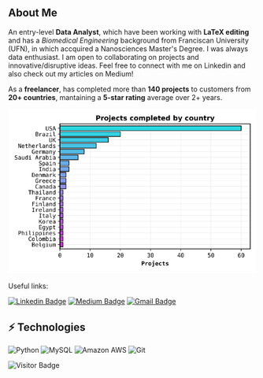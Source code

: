 ## About Me

An entry-level **Data Analyst**, which have been working with **LaTeX editing** and has a *Biomedical Engineering* background from Franciscan University (UFN), in which accquired a Nanosciences Master's Degree. I was always data enthusiast. I am open to collaborating on projects and innovative/disruptive ideas. Feel free to connect with me on Linkedin and also check out my articles on Medium!

As a **freelancer**, has completed more than **140 projects** to customers from **20+ countries**, mantaining a **5-star rating** average over 2+ years.

<p align="center">
<img src="https://github.com/OviedoVR/OviedoVR/blob/main/projects.png">
</p>

Useful links:

[![Linkedin Badge](https://img.shields.io/badge/vinicius-oviedo-blue?style=flat-square&logo=Linkedin&logoColor=white&link=https://www.linkedin.com/in/vinicius-oviedo/)](https://www.linkedin.com/in/vinicius-oviedo/)
[![Medium Badge](https://img.shields.io/badge/-@vo.freelancer5-03a57a?style=flat-square&labelColor=000000&logo=Medium&link=https://medium.com/@vo.freelancer5)](https://medium.com/@vo.freelancer5)
[![Gmail Badge](https://img.shields.io/badge/-oviedo.vinicius@gmail.com-c14438?style=flat-square&logo=Gmail&logoColor=white&link=mailto:oviedo.vinicius@gmail.com)](mailto:oviedo.vinicius@gmail.com)

## ⚡ Technologies

![Python](https://img.shields.io/badge/-Python-black?style=flat-square&logo=Python)
![MySQL](https://img.shields.io/badge/-MySQL-black?style=flat-square&logo=mysql)
![Amazon AWS](https://img.shields.io/badge/Amazon%20AWS-232F3E?style=flat-square&logo=amazon-aws)
![Git](https://img.shields.io/badge/-Git-black?style=flat-square&logo=git)

![Visitor Badge](https://visitor-badge.laobi.icu/badge?page_id=OviedoVR.OviedoVR)
